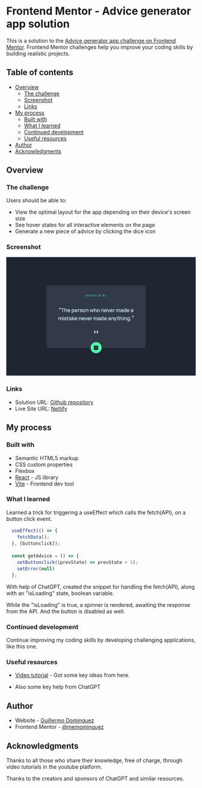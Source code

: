 # Frontend Mentor - Advice generator app solution

This is a solution to the [Advice generator app challenge on Frontend Mentor](https://www.frontendmentor.io/challenges/advice-generator-app-QdUG-13db). Frontend Mentor challenges help you improve your coding skills by building realistic projects.

## Table of contents

- [Overview](#overview)
  - [The challenge](#the-challenge)
  - [Screenshot](#screenshot)
  - [Links](#links)
- [My process](#my-process)
  - [Built with](#built-with)
  - [What I learned](#what-i-learned)
  - [Continued development](#continued-development)
  - [Useful resources](#useful-resources)
- [Author](#author)
- [Acknowledgments](#acknowledgments)



## Overview

### The challenge

Users should be able to:

- View the optimal layout for the app depending on their device's screen size
- See hover states for all interactive elements on the page
- Generate a new piece of advice by clicking the dice icon

### Screenshot

![](./src/assets/images/Screenshot.jpg)


### Links



- Solution URL:  [Github repository](https://github.com/memominguez/advice-generator)
- Live Site URL:  [Netlify](https://read-an-advice.netlify.app)


## My process

### Built with

- Semantic HTML5 markup
- CSS custom properties
- Flexbox
- [React](https://reactjs.org/) - JS library
- [Vite](https://vitejs.dev/) - Frontend dev tool



### What I learned

Learned a trick for triggering a useEffect which calls the fetch(API), on a button click event.

```js
  useEffect(() => {
    fetchData();
  }, [buttonclick]);

  const getAdvice = () => {
    setButtonclick((prevState) => prevState + 1);
    setError(null)
  };
```

With help of ChatGPT, created the snippet for handling the fetch(API), along with an "isLoading" state, boolean variable.

While the "isLoading" is true, a spinner is rendered, awaiting the response from the API. And the button is disabled as well. 

### Continued development


Continue improving my coding skills by developing challenging applications, like this one.

### Useful resources

- [Video tutorial](https://www.youtube.com/watch?v=BSBouqPx_Rk) - Got some key ideas from here.

- Also some key help from ChatGPT

## Author


- Website - [Guillermo Dominguez](https://gdominguez-portfolio.netlify.app)
- Frontend Mentor - [@memominguez](https://www.frontendmentor.io/profile/memominguez)


## Acknowledgments


Thanks to all those who share their knowledge, free of charge, through video tutorials in the youtube platform.

Thanks to the creators and sponsors of ChatGPT and similar resources.
 
